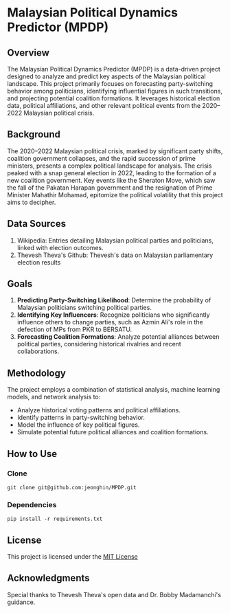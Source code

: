 # Malaysian Political Dynamics Predictor (MPDP)
## Overview
The Malaysian Political Dynamics Predictor (MPDP) is a data-driven project designed to analyze and predict key aspects of the Malaysian political landscape. This project primarily focuses on forecasting party-switching behavior among politicians, identifying influential figures in such transitions, and projecting potential coalition formations. It leverages historical election data, political affiliations, and other relevant political events from the 2020–2022 Malaysian political crisis.

## Background
The 2020–2022 Malaysian political crisis, marked by significant party shifts, coalition government collapses, and the rapid succession of prime ministers, presents a complex political landscape for analysis. The crisis peaked with a snap general election in 2022, leading to the formation of a new coalition government. Key events like the Sheraton Move, which saw the fall of the Pakatan Harapan government and the resignation of Prime Minister Mahathir Mohamad, epitomize the political volatility that this project aims to decipher.

## Data Sources
1. Wikipedia: Entries detailing Malaysian political parties and politicians, linked with election outcomes.
2. Thevesh Theva's Github: Thevesh's data on Malaysian parliamentary election results

## Goals
1. __Predicting Party-Switching Likelihood__: Determine the probability of Malaysian politicians switching political parties.
2. __Identifying Key Influencers__: Recognize politicians who significantly influence others to change parties, such as Azmin Ali's role in the defection of MPs from PKR to BERSATU.
3. __Forecasting Coalition Formations__: Analyze potential alliances between political parties, considering historical rivalries and recent collaborations.

## Methodology
The project employs a combination of statistical analysis, machine learning models, and network analysis to:

- Analyze historical voting patterns and political affiliations.
- Identify patterns in party-switching behavior.
- Model the influence of key political figures.
- Simulate potential future political alliances and coalition formations.

## How to Use

### Clone
`git clone git@github.com:jeonghin/MPDP.git`

### Dependencies
`pip install -r requirements.txt`


## License
This project is licensed under the [MIT License](LICENSE)

## Acknowledgments
Special thanks to Thevesh Theva's open data and Dr. Bobby Madamanchi's guidance.